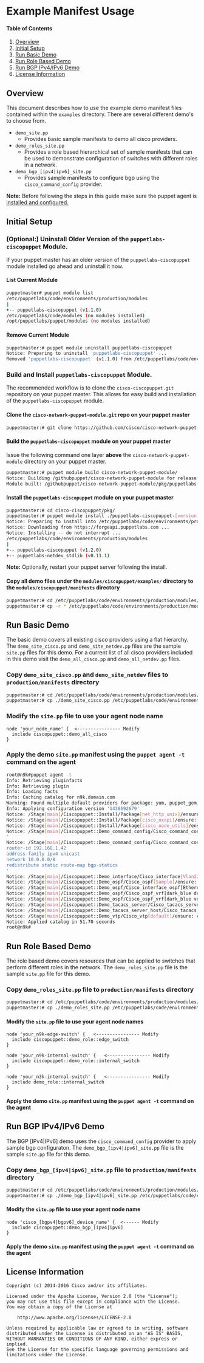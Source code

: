 # Example Manifest Usage

#### Table of Contents

1. [Overview](#overview)
2. [Initial Setup](#setup)
3. [Run Basic Demo](#basic-demo)
4. [Run Role Based Demo](#role-based-demo)
5. [Run BGP IPv4/IPv6 Demo](#bgp-demo)
6. [License Information](#license-information)

## <a name="overview">Overview</a>

This document describes how to use the example demo manifest files contained within the `examples` directory.  There are several different demo's to choose from.

* `demo_site.pp`
  * Provides basic sample manifests to demo all cisco providers.
* `demo_roles_site.pp`
  * Provides a role based hierarchical set of sample manifests that can be used to demonstrate configuration of switches with different roles in a network.
* `demo_bgp_[ipv4|ipv6]_site.pp`
  * Provides sample manifests to configure bgp using the `cisco_command_config` provider.

**Note:** Before following the steps in this guide make sure the puppet agent is [installed and configured.](../docs/README-agent-install.md)

## <a name="setup">Initial Setup</a>

### (Optional:) Uninstall Older Version of the `puppetlabs-ciscopuppet` Module.

If your puppet master has an older version of the `puppetlabs-ciscopuppet` module installed go ahead and uninstall it now.

#### List Current Module

```bash
puppetmaster# puppet module list
/etc/puppetlabs/code/environments/production/modules
|
+-- puppetlabs-ciscopuppet (v1.1.0)
/etc/puppetlabs/code/modules (no modules installed)
/opt/puppetlabs/puppet/modules (no modules installed)
```

#### Remove Current Module

```bash
puppetmaster:# puppet module uninstall puppetlabs-ciscopuppet
Notice: Preparing to uninstall 'puppetlabs-ciscopuppet' ...
Removed 'puppetlabs-ciscopuppet' (v1.1.0) from /etc/puppetlabs/code/environments/production/modules
```

### Build and Install `puppetlabs-ciscopuppet` Module.

The recommended workflow is to clone the `cisco-ciscopuppet.git` repository on your puppet master.  This allows for easy build and installation of the `puppetlabs-ciscopuppet` module.

#### Clone the `cisco-network-puppet-module.git` repo on your puppet master

```bash
puppetmaster:# git clone https://github.com/cisco/cisco-network-puppet-module.git
```

#### Build the `puppetlabs-ciscopuppet` module on your puppet master

Issue the following command one layer **above** the `cisco-network-puppet-module` directory on your puppet master.

```bash
puppetmaster:# puppet module build cisco-network-puppet-module/
Notice: Building /githubpuppet/cisco-network-puppet-module for release
Module built: /githubpuppet/cisco-network-puppet-module/pkg/puppetlabs-ciscopuppet-1.2.0.tar.gz
```

#### Install the `puppetlabs-ciscopuppet` module on your puppet master

```bash
puppetmaster:# cd cisco-ciscopuppet/pkg/
puppetmaster:# puppet module install ./puppetlabs-ciscopuppet-[version].tar.gz
Notice: Preparing to install into /etc/puppetlabs/code/environments/production/modules ...
Notice: Downloading from https://forgeapi.puppetlabs.com ...
Notice: Installing -- do not interrupt ...
/etc/puppetlabs/code/environments/production/modules
|
+-- puppetlabs-ciscopuppet (v1.2.0)
+-- puppetlabs-netdev_stdlib (v0.11.1)
```

**Note:** Optionally, restart your puppet server following the install.


#### Copy all demo files under the `modules/ciscopuppet/examples/` directory to the `modules/ciscopuppet/manifests` directory

```bash
puppetmaster:# cd /etc/puppetlabs/code/environments/production/modules/ciscopuppet/examples
puppetmaster:# cp -r * /etc/puppetlabs/code/environments/production/modules/ciscopuppet/manifests/
```

## <a name="basic-demo">Run Basic Demo</a>

The basic demo covers all existing cisco providers using a flat hierarchy.  The `demo_site_cisco.pp` and `demo_site_netdev.pp` files are the sample `site.pp` files for this demo.  For a current list of all cisco providers included in this demo visit the `demo_all_cisco.pp` and `demo_all_netdev.pp` files.

### Copy `demo_site_cisco.pp` and `demo_site_netdev` files to `production/manifests` directory

```bash
puppetmaster:# cd /etc/puppetlabs/code/environments/production/modules/ciscopuppet/examples
puppetmaster:# cp ./demo_site_cisco.pp /etc/puppetlabs/code/environments/production/manifests/site.pp
```

### Modify the `site.pp` file to use your agent node name

```puppet
node 'your_node_name' {  <---------------- Modify
  include ciscopuppet::demo_all_cisco
}
```
### Apply the demo `site.pp` manifest using the `puppet agent -t` command on the agent

```bash
root@n9k#puppet agent -t
Info: Retrieving pluginfacts
Info: Retrieving plugin
Info: Loading facts
Info: Caching catalog for n9k.domain.com
Warning: Found multiple default providers for package: yum, puppet_gem, pip3; using yum
Info: Applying configuration version '1438692679'
Notice: /Stage[main]/Ciscopuppet::Install/Package[net_http_unix]/ensure: created
Notice: /Stage[main]/Ciscopuppet::Install/Package[cisco_nxapi]/ensure: created
Notice: /Stage[main]/Ciscopuppet::Install/Package[cisco_node_utils]/ensure: created
Notice: /Stage[main]/Ciscopuppet::Demo_command_config/Cisco_command_config[feature_bgp]/command: command changed '' to 'feature bgp
'
Notice: /Stage[main]/Ciscopuppet::Demo_command_config/Cisco_command_config[router_bgp_42]/command: command changed '' to 'router bgp 42
router-id 192.168.1.42
address-family ipv4 unicast
network 10.0.0.0/8
redistribute static route-map bgp-statics
'
Notice: /Stage[main]/Ciscopuppet::Demo_interface/Cisco_interface[Vlan22]/ensure: created
Notice: /Stage[main]/Ciscopuppet::Demo_ospf/Cisco_ospf[Sample]/ensure: created
Notice: /Stage[main]/Ciscopuppet::Demo_ospf/Cisco_interface_ospf[Ethernet1/1 Sample]/ensure: created
Notice: /Stage[main]/Ciscopuppet::Demo_ospf/Cisco_ospf_vrf[dark_blue default]/ensure: created
Notice: /Stage[main]/Ciscopuppet::Demo_ospf/Cisco_ospf_vrf[dark_blue vrf1]/ensure: created
Notice: /Stage[main]/Ciscopuppet::Demo_tacacs_server/Cisco_tacacs_server[default]/ensure: created
Notice: /Stage[main]/Ciscopuppet::Demo_tacacs_server_host/Cisco_tacacs_server_host[tachost]/ensure: created
Notice: /Stage[main]/Ciscopuppet::Demo_vtp/Cisco_vtp[default]/ensure: created
Notice: Applied catalog in 51.70 seconds
root@n9k#
```

## <a name="role-based-demo">Run Role Based Demo</a>

The role based demo covers resources that can be applied to switches that perform different roles in the network.  The `demo_roles_site.pp` file is the sample `site.pp` file for this demo.

### Copy `demo_roles_site.pp` file to `production/manifests` directory

```bash
puppetmaster:# cd /etc/puppetlabs/code/environments/production/modules/ciscopuppet/examples
puppetmaster:# cp ./demo_roles_site.pp /etc/puppetlabs/code/environments/production/manifests/site.pp
```

#### Modify the `site.pp` file to use your agent node names

```puppet
node 'your_n9k-edge-switch' {   <---------------- Modify
  include ciscopuppet::demo_role::edge_switch
}

node 'your_n9k-internal-switch' {   <---------------- Modify
  include ciscopuppet::demo_role::internal_switch
}

node 'your_n3k-internal-switch' {   <---------------- Modify
  include demo_role::internal_switch
}
```
#### Apply the demo `site.pp` manifest using the `puppet agent -t` command on the agent

## <a name="bgp-demo">Run BGP IPv4/IPv6 Demo</a>

The BGP [IPv4|IPv6] demo uses the `cisco_command_config` provider to apply sample bgp configuraton.  The `demo_bgp_[ipv4|ipv6]_site.pp` file is the sample `site.pp` file for this demo.

### Copy `demo_bgp_[ipv4|ipv6]_site.pp` file to `production/manifests` directory

```bash
puppetmaster:# cd /etc/puppetlabs/code/environments/production/modules/ciscopuppet/examples
puppetmaster:# cp ./demo_bgp_[ipv4|ipv6]_site.pp /etc/puppetlabs/code/environments/production/manifests/site.pp
```

#### Modify the `site.pp` file to use your agent node name

```puppet
node 'cisco_[bgpv4|bgpv6]_device_name' {  <------ Modify
  include ciscopuppet::demo_bgp_[ipv4|ipv6]
}
```
#### Apply the demo `site.pp` manifest using the `puppet agent -t` command on the agent


## <a name="license-information">License Information</a>

```
Copyright (c) 2014-2016 Cisco and/or its affiliates.

Licensed under the Apache License, Version 2.0 (the "License");
you may not use this file except in compliance with the License.
You may obtain a copy of the License at

    http://www.apache.org/licenses/LICENSE-2.0

Unless required by applicable law or agreed to in writing, software
distributed under the License is distributed on an "AS IS" BASIS,
WITHOUT WARRANTIES OR CONDITIONS OF ANY KIND, either express or implied.
See the License for the specific language governing permissions and
limitations under the License.
```
